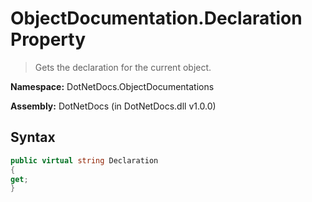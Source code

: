 # ObjectDocumentation.Declaration Property
> Gets the declaration for the current object.

**Namespace:** DotNetDocs.ObjectDocumentations

**Assembly:** DotNetDocs (in DotNetDocs.dll v1.0.0)
## Syntax
```csharp
public virtual string Declaration
{
get;
}
```
